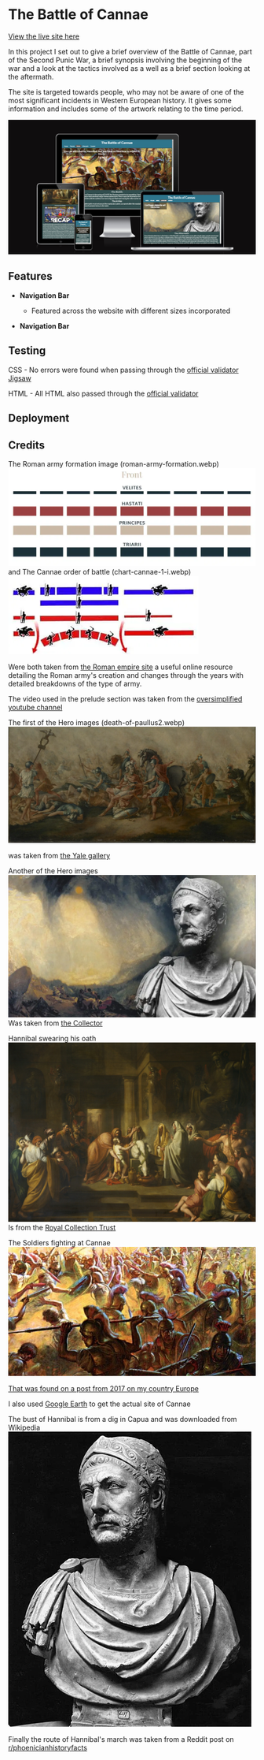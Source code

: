 # The Battle of Cannae

[View the live site here](https://ydub12.github.io/project-one-final/)

In this project I set out to give a brief overview of the Battle of Cannae, part of the Second Punic War, a brief synopsis involving the beginning of the war and a look at the tactics involved as a well as a brief section looking at the aftermath. 

The site is targeted towards people, who may not be aware of one of the most significant incidents in Western European history. It gives some information and includes some of the artwork relating to the time period. 

![Am I responsive](https://raw.githubusercontent.com/YDub12/project-one-final/main/assets/images/am-i-responsive.PNG)


## Features
- __Navigation Bar__
    - Featured across the website with different sizes incorporated
    
- __Navigation Bar__
## Testing


CSS - No errors were found when passing through the [official validator Jigsaw](https://jigsaw.w3.org/css-validator) 

HTML - All HTML also passed through the [official validator](https://validator.w3.org/)


## Deployment

## Credits
The Roman army formation image (roman-army-formation.webp)
![roman army formation](https://raw.githubusercontent.com/YDub12/project-one-final/main/assets/images/roman-army-formation.webp) and
The Cannae order of battle (chart-cannae-1-i.webp)
![cannae formation](https://raw.githubusercontent.com/YDub12/project-one-final/main/assets/images/chart-cannae-1-i.webp)

Were both taken from [the Roman empire site](https://roman-empire.net/) a useful online resource detailing the Roman army's creation and changes through the years with detailed breakdowns of the type of army.

The video used in the prelude section was taken from the [oversimplified youtube channel](https://www.youtube.com/watch?v=805SIqgDZIE)

The first of the Hero images (death-of-paullus2.webp) 
![Death of Paullus](https://raw.githubusercontent.com/YDub12/project-one-final/main/assets/images/death-of-paullus2.webp)

 was taken from [the Yale gallery](https://artgallery.yale.edu/collections/objects/44)

 Another of the Hero images ![Bust of Hannibal overlaid on Turner's crossing of the Alps](https://raw.githubusercontent.com/YDub12/project-one-final/main/assets/images/crossing-the-alps-marble-bust.webp)
 Was taken from [the Collector](https://www.thecollector.com/hannibal-barca-rome-worst-nightmare/)

 Hannibal swearing his oath ![Hannibal oath](https://raw.githubusercontent.com/YDub12/project-one-final/main/assets/images/hannibal-swearing-oath.webp)
 Is from the [Royal Collection Trust](https://www.rct.uk/collection/405417/the-oath-of-hannibal)

The Soldiers fighting at Cannae ![soldiers fighting at cannae](https://raw.githubusercontent.com/YDub12/project-one-final/main/assets/images/soldiers-fighting-at-Cannae.webp)

[That was found on a post from 2017 on my country Europe](https://mycountryeurope.com/history/hannibal-battle-cannae/)

I also used [Google Earth](https://earth.google.com/web/) to get the actual site of Cannae 

The bust of Hannibal is from a dig in Capua and was downloaded from Wikipedia 
![Hannibal bust](https://raw.githubusercontent.com/YDub12/project-one-final/main/assets/images/hannibal-barca-bust-from-capua-photo.webp)

Finally the route of Hannibal's march was taken from a Reddit post on [r/phoenicianhistoryfacts](https://www.reddit.com/r/PhoeniciaHistoryFacts/comments/12jyk8x/map_of_hannibals_march_white_line_the_dotted_line/#lightbox)